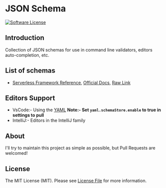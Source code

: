 # JSON Schema

[![Software License][ico-license]][link-license]

## Introduction

Collection of JSON schemas for use in command line validators, editors auto-completion, etc.

## List of schemas

- [Serverless Framework Reference](serverless/reference.json), [Official Docs](https://www.serverless.com/framework/docs/providers/aws/guide/serverless.yml), [Raw Link](https://raw.githubusercontent.com/lalcebo/json-schema/master/serverless/reference.json)

## Editors Support

- VsCode:- Using the [YAML](https://marketplace.visualstudio.com/items?itemName=redhat.vscode-yaml)
    **Note:- Set `yaml.schemaStore.enable` to true in settings to pull**
- IntelliJ:- Editors in the IntelliJ family

## About

I'll try to maintain this project as simple as possible, but Pull Requests are welcomed!

## License

The MIT License (MIT). Please see [License File][link-license] for more information.

[ico-license]: https://img.shields.io/badge/license-MIT-brightgreen.svg?style=flat-square

[link-license]: LICENSE
